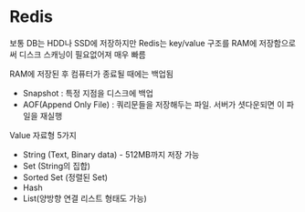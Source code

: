 ﻿# Redis
보통 DB는 HDD나 SSD에 저장하지만 Redis는 key/value 구조를 RAM에 저장함으로써 디스크 스캐닝이 필요없어져 매우 빠름

RAM에 저장된 후 컴퓨터가 종료될 때에는 백업됨
- Snapshot : 특정 지점을 디스크에 백업
- AOF(Append Only File) : 쿼리문들을 저장해두는 파일. 서버가 셧다운되면 이 파일을 재실행

Value 자료형 5가지
- String (Text, Binary data) - 512MB까지 저장 가능
- Set (String의 집합)
- Sorted Set (정렬된 Set)
- Hash
- List(양방향 연결 리스트 형태도 가능)
